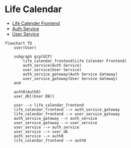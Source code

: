 # Life Calendar

- [Life Calender Frontend](https://github.com/qkitzero/life-calendar-frontend)
- [Auth Service](https://github.com/qkitzero/auth-service)
- [User Service](https://github.com/qkitzero/user-service)

```mermaid
flowchart TD
    user(User)

    subgraph gcp[GCP]
        life_calendar_frontend(Life Calender Frontend)
        auth_service(Auth Service)
        user_service(User Service)
        auth_service_gateway(Auth Service Gateway)
        user_service_gateway(User Service Gateway)
    end

    auth0(Auth0)
    user_db[(User DB)]

    user --> life_calendar_frontend
    life_calendar_frontend --> auth_service_gateway
    life_calendar_frontend --> user_service_gateway
    auth_service_gateway --> auth_service
    user_service_gateway --> user_service
    user_service --> auth_service
    user_service --> user_db
    auth_service --> auth0
    life_calendar_frontend --> auth0
```
